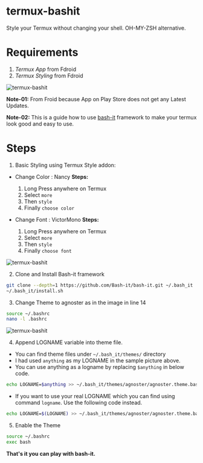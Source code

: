 # termux-bashit
Style your Termux without changing your shell. OH-MY-ZSH alternative.

# Requirements
1. *Termux App* from Fdroid
2. *Termux Styling* from Fdroid

<image src="images/Imagepipe_49.jpg" alt="termux-bashit">

**Note-01:** From Froid because App on Play Store does not get any Latest Updates.

**Note-02:** This is a guide how to use [bash-it](https://github.com/Bash-it/bash-it) framework to make your termux look good and easy to use.

# Steps

1. Basic Styling using Termux Style addon:
  - Change Color : Nancy
    **Steps:** 
    1. Long Press anywhere on Termux
    2. Select `more`
    3. Then `style`
    4. Finally `choose color`
   
  - Change Font : VictorMono
    **Steps:** 
    1. Long Press anywhere on Termux
    2. Select `more`
    3. Then `style`
    4. Finally `choose font`

<image src="images/Imagepipe_54.jpg" alt="termux-bashit">

2. Clone and Install Bash-it framework
```bash
git clone --depth=1 https://github.com/Bash-it/bash-it.git ~/.bash_it
~/.bash_it/install.sh
```

3. Change Theme to agnoster as in the image in line 14

```bash
source ~/.bashrc
nano -l .bashrc
```

<image src="images/Imagepipe_50.jpg" alt="termux-bashit">

4. Append LOGNAME variable into theme file.
  - You can find theme files under `~/.bash_it/themes/` directory
  - I had used `anything` as my LOGNAME in the sample picture above. 
  - You can use anything as a logname by replacing `$anything` in below code.
  ```bash
  echo LOGNAME=$anything >> ~/.bash_it/themes/agnoster/agnoster.theme.bash
  ```
  - If you want to use your real LOGNAME which you can find using command `logname`. Use the following code instead.
  ```bash
  echo LOGNAME=$(LOGNAME) >> ~/.bash_it/themes/agnoster/agnoster.theme.bash
  ```
 
5. Enable the Theme

```bash
source ~/.bashrc
exec bash
```

**That's it you can play with bash-it.**

